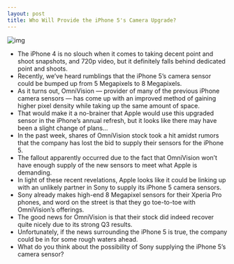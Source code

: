 ```yaml
---
layout: post
title: Who Will Provide the iPhone 5's Camera Upgrade?
---
```

![img](http://media.idownloadblog.com/wp-content/uploads/2011/02/iPhone-Camera.jpg)
* The iPhone 4 is no slouch when it comes to taking decent point and shoot snapshots, and 720p video, but it definitely falls behind dedicated point and shoots.
* Recently, we’ve heard rumblings that the iPhone 5’s camera sensor could be bumped up from 5 Megapixels to 8 Megapixels.
* As it turns out, OmniVision — provider of many of the previous iPhone camera sensors — has come up with an improved method of gaining higher pixel density while taking up the same amount of space.
* That would make it a no-brainer that Apple would use this upgraded sensor in the iPhone’s annual refresh, but it looks like there may have been a slight change of plans…
* In the past week, shares of OmniVision stock took a hit amidst rumors that the company has lost the bid to supply their sensors for the iPhone 5.
* The fallout apparently occurred due to the fact that OmniVision won’t have enough supply of the new sensors to meet what Apple is demanding.
* In light of these recent revelations, Apple looks like it could be linking up with an unlikely partner in Sony to supply its iPhone 5 camera sensors.
* Sony already makes high-end 8 Megapixel sensors for their Xperia Pro phones, and word on the street is that they go toe-to-toe with OmniVision’s offerings.
* The good news for OmniVision is that their stock did indeed recover quite nicely due to its strong Q3 results.
* Unfortunately, if the news surrounding the iPhone 5 is true, the company could be in for some rough waters ahead.
* What do you think about the possibility of Sony supplying the iPhone 5’s camera sensor?

